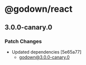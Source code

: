 # @godown/react

## 3.0.0-canary.0

### Patch Changes

- Updated dependencies [5e65a77]
  - godown@3.0.0-canary.0

